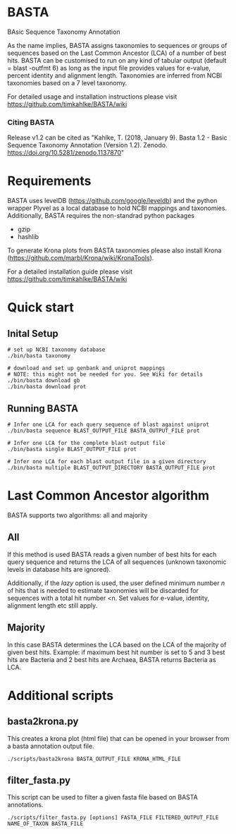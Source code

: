 # BASTA
BAsic Sequence Taxonomy Annotation

As the name implies, BASTA assigns taxonomies to sequences or groups of sequences based on the Last Common Ancestor (LCA) of a number of best hits. BASTA can be customised to run on any kind of tabular output (default = blast -outfmt 6) as long as the input file provides values for e-value, percent identity and alignment length. Taxonomies are inferred from NCBI taxonomies based on a 7 level taxonomy. 

For detailed usage and installation instructions please visit https://github.com/timkahlke/BASTA/wiki

### Citing BASTA
Release v1.2 can be cited as "Kahlke, T. (2018, January 9). Basta 1.2 - Basic Sequence Taxonomy Annotation (Version 1.2). Zenodo. https://doi.org/10.5281/zenodo.1137870"


# Requirements

BASTA uses levelDB (https://github.com/google/leveldb) and the python wrapper Plyvel as a local database to hold NCBI mappings and taxonomies. Additionally, BASTA requires the non-standrad python packages

* gzip
* hashlib

To generate Krona plots from BASTA taxonomies please also install Krona (https://github.com/marbl/Krona/wiki/KronaTools).

For a detailed installation guide please visit https://github.com/timkahlke/BASTA/wiki

# Quick start

## Inital Setup 

```
# set up NCBI taxonomy database
./bin/basta taxonomy

# download and set up genbank and uniprot mappings 
# NOTE: this might not be needed for you. See Wiki for details
./bin/basta download gb
./bin/basta download prot
```

## Running BASTA

```
# Infer one LCA for each query sequence of blast against uniprot
./bin/basta sequence BLAST_OUTPUT_FILE BASTA_OUTPUT_FILE prot

# Infer one LCA for the complete blast output file
./bin/basta single BLAST_OUTPUT_FILE prot

# Infer one LCA for each blast output file in a given directory
./bin/basta multiple BLAST_OUTPUT_DIRECTORY BASTA_OUTPUT_FILE prot
```

# Last Common Ancestor algorithm
BASTA supports two algorithms: all and majority

## All
If this method is used BASTA reads a given number of best hits for each query sequence and returns the LCA of all sequences (unknown taxonomic levels in database hits are ignored).

Additionally, if the *lazy* option is used, the user defined minimum number *n* of hits that is needed to estimate taxonomies will be discarded for sequences with a total hit number <n. Set values for e-value, identity, alignment length etc still apply.


## Majority
In this case BASTA determines the LCA based on the LCA of the majority of given best hits. Example: if maximum best hit number is set to 5 and 3 best hits are Bacteria and 2 best hits are Archaea, BASTA returns Bacteria as LCA.



# Additional scripts

## basta2krona.py

This creates a krona plot (html file) that can be opened in your browser from a basta annotation output file.

```
./scripts/basta2krona BASTA_OUTPUT_FILE KRONA_HTML_FILE
```


## filter_fasta.py

This script can be used to filter a given fasta file based on BASTA annotations.

```
./scripts/filter_fasta.py [options] FASTA_FILE FILTERED_OUTPUT_FILE NAME_OF_TAXON BASTA_FILE
```
